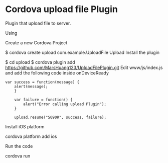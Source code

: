 # Cordova upload file Plugin

Plugin that upload file to server.

Using

Create a new Cordova Project

$ cordova create upload com.example.UploadFile Upload
Install the plugin

$ cd upload
$ cordova plugin add https://github.com/MarsHuang123/UploadFilePlugin.git
Edit www/js/index.js and add the following code inside onDeviceReady

    var success = function(message) {
        alert(message);
        }

        var failure = function() {
            alert("Error calling upload Plugin");
        }

        upload.resume("S090R", success, failure);

Install iOS platform

cordova platform add ios

Run the code

cordova run 